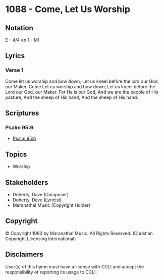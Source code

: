 # 1088 - Come, Let Us Worship

## Notation

E - 4/4 on 1 - MI

## Lyrics

### Verse 1

Come let us worship and bow down; Let us kneel before the lord our God, our Maker. Come Let us worship and bow down; Let us kneel before the Lord our God, our Maker. For He is our God, And we are the people of His pasture, And the sheep of His hand, And the sheep of His hand.


## Scriptures

### Psalm 95:6

- [Psalm 95:6](https://www.biblegateway.com/passage/?search=Psalm%2095%3A6)


## Topics

- Worship

## Stakeholders

- Doherty, Dave (Composer)
- Doherty, Dave (Lyricist)
- Maranatha! Music (Copyright Holder)

## Copyright

© Copyright 1980 by Maranatha! Music. All Rights Reserved.
(Christian Copyright Licensing International)

## Disclaimers

User(s) of this hymn must have a license with CCLI and accept the responsibility of reporting its usage to CCLI.

